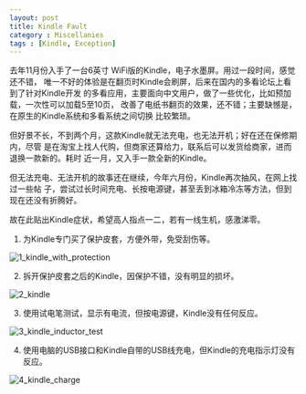 ```yaml
---
layout: post
title: Kindle Fault
category : Miscellanies
tags : [Kindle, Exception]
---
```


去年11月份入手了一台6英寸 WiFi版的Kindle，电子水墨屏。用过一段时间，感觉还不错， 唯一不好的体验是在翻页时Kindle会刷屏，后来在国内的多看论坛上看到了针对Kindle开发 的多看应用，主要面向中文用户，做了一些优化，比如预加载，一次性可以加载5至10页， 改善了电纸书翻页的效果，还不错；主要缺憾是，在原生的Kindle系统和多看系统之间切换 比较繁琐。

但好景不长，不到两个月，这款Kindle就无法充电，也无法开机；好在还在保修期内，尽管 是在淘宝上找人代购，但商家还算给力，联系后可以发货给商家，进而退换一款新的。耗时 近一月，又入手一款全新的Kindle。

但无法充电、无法开机的故事还在继续，今年六月份，Kindle再次抽风，在网上找过一些帖 子，尝试过长时间充电、长按电源键，甚至丢到冰箱冷冻等方法，但到现在还没有折腾好。

故在此贴出Kindle症状，希望高人指点一二，若有一线生机，感激涕零。

1) 为Kindle专门买了保护皮套，方便外带，免受刮伤等。

![1_kindle_with_protection](http://dylanninin.com/assets/images/2012/1_kindle_with_protection.jpg)

2) 拆开保护皮套之后的Kindle，因保护不错，没有明显的损坏。

![2_kindle](http://dylanninin.com/assets/images/2012/2_kindle.jpg)

3) 使用试电笔测试，显示有电流，但按电源键，Kindle没有任何反应。

![3_kindle_inductor_test](http://dylanninin.com/assets/images/2012/3_kindle_inductor_test.jpg)

4) 使用电脑的USB接口和Kindle自带的USB线充电，但Kindle的充电指示灯没有反应。

![4_kindle_charge](http://dylanninin.com/assets/images/2012/4_kindle_charge.jpg)
